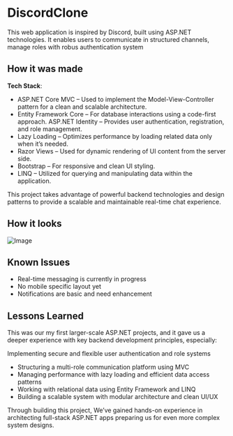 # DiscordClone

This web application is inspired by Discord, built using ASP.NET technologies. It enables users to communicate in structured channels, manage roles with robus authentication system

## How it was made

**Tech Stack**:
- ASP.NET Core MVC – Used to implement the Model-View-Controller pattern for a clean and scalable architecture.
- Entity Framework Core – For database interactions using a code-first approach.
ASP.NET Identity – Provides user authentication, registration, and role management.
- Lazy Loading – Optimizes performance by loading related data only when it’s needed.
- Razor Views – Used for dynamic rendering of UI content from the server side.
- Bootstrap – For responsive and clean UI styling.
- LINQ – Utilized for querying and manipulating data within the application.

This project takes advantage of powerful backend technologies and design patterns to provide a scalable and maintainable real-time chat experience.

## How it looks
![Image](https://i.imgur.com/T7M6o48.png)
## Known Issues
* Real-time messaging is currently in progress
* No mobile specific layout yet
* Notifications are basic and need enhancement

## Lessons Learned

This was our my first larger-scale ASP.NET projects, and it gave us a deeper experience with key backend development principles, especially:

Implementing secure and flexible user authentication and role systems
* Structuring a multi-role communication platform using MVC
* Managing performance with lazy loading and efficient data access patterns
* Working with relational data using Entity Framework and LINQ
* Building a scalable system with modular architecture and clean UI/UX

Through building this project, We’ve gained hands-on experience in architecting full-stack ASP.NET apps preparing us for even more complex system designs.

